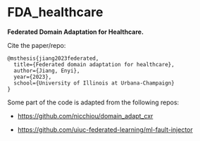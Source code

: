 # FDA_healthcare

**Federated Domain Adaptation for Healthcare.**

Cite the paper/repo:

```
@msthesis{jiang2023federated,
  title={Federated domain adaptation for healthcare},
  author={Jiang, Enyi},
  year={2023},
  school={University of Illinois at Urbana-Champaign}
}
```

Some part of the code is adapted from the following repos:

- https://github.com/nicchiou/domain_adapt_cxr

- https://github.com/uiuc-federated-learning/ml-fault-injector

